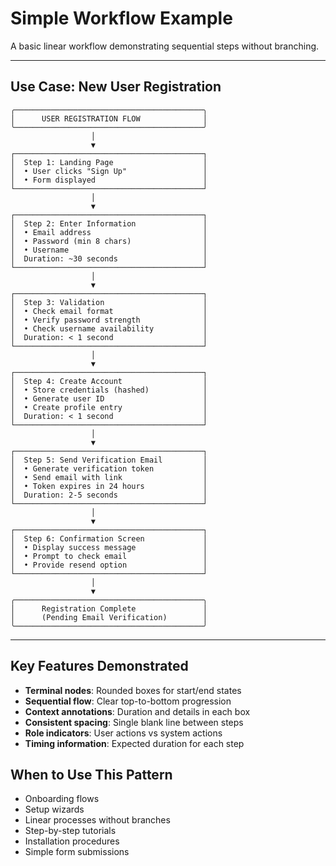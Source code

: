 # Simple Workflow Example

A basic linear workflow demonstrating sequential steps without branching.

---

## Use Case: New User Registration

```
╭──────────────────────────────────────────╮
│      USER REGISTRATION FLOW              │
╰──────────────────────────────────────────╯
                  │
                  ▼
┌──────────────────────────────────────────┐
│  Step 1: Landing Page                    │
│  • User clicks "Sign Up"                 │
│  • Form displayed                        │
└──────────────────────────────────────────┘
                  │
                  ▼
┌──────────────────────────────────────────┐
│  Step 2: Enter Information               │
│  • Email address                         │
│  • Password (min 8 chars)                │
│  • Username                              │
│  Duration: ~30 seconds                   │
└──────────────────────────────────────────┘
                  │
                  ▼
┌──────────────────────────────────────────┐
│  Step 3: Validation                      │
│  • Check email format                    │
│  • Verify password strength              │
│  • Check username availability           │
│  Duration: < 1 second                    │
└──────────────────────────────────────────┘
                  │
                  ▼
┌──────────────────────────────────────────┐
│  Step 4: Create Account                  │
│  • Store credentials (hashed)            │
│  • Generate user ID                      │
│  • Create profile entry                  │
│  Duration: < 1 second                    │
└──────────────────────────────────────────┘
                  │
                  ▼
┌──────────────────────────────────────────┐
│  Step 5: Send Verification Email         │
│  • Generate verification token           │
│  • Send email with link                  │
│  • Token expires in 24 hours             │
│  Duration: 2-5 seconds                   │
└──────────────────────────────────────────┘
                  │
                  ▼
┌──────────────────────────────────────────┐
│  Step 6: Confirmation Screen             │
│  • Display success message               │
│  • Prompt to check email                 │
│  • Provide resend option                 │
└──────────────────────────────────────────┘
                  │
                  ▼
╭──────────────────────────────────────────╮
│      Registration Complete               │
│      (Pending Email Verification)        │
╰──────────────────────────────────────────╯
```

---

## Key Features Demonstrated

- **Terminal nodes**: Rounded boxes for start/end states
- **Sequential flow**: Clear top-to-bottom progression
- **Context annotations**: Duration and details in each box
- **Consistent spacing**: Single blank line between steps
- **Role indicators**: User actions vs system actions
- **Timing information**: Expected duration for each step

## When to Use This Pattern

- Onboarding flows
- Setup wizards
- Linear processes without branches
- Step-by-step tutorials
- Installation procedures
- Simple form submissions
